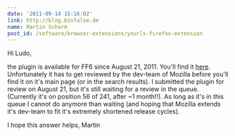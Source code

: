 ```yaml
---
date: '2011-09-14 15:16:02'
link: http://blog.binfalse.de
name: Martin Scharm
post_id: /software/browser-extensions/yourls-firefox-extension
---
```


Hi Ludo,

the plugin is available for FF6 since August 21, 2011. You'll find it <a href="http://s.binfalse.de/ffextv" rel="nofollow">here</a>.
Unfortunately it has to get reviewed by the dev-team of Mozilla before you'll find it on it's main page (or in the search results). I submitted the plugin for review on August 21, but it's still waiting for a review in the queue. (Currently it's on position 56 of 241, after ~1 month!!). As long as it's in this queue I cannot do anymore than waiting (and hoping that Mozilla extends it's dev-team to fit it's extremely shortened release cycles).

I hope this answer helps,
Martin